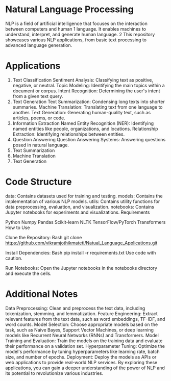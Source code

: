 # Natural Language Processing

NLP is a field of artificial intelligence that focuses on the interaction between computers and human 1  language. It enables machines to understand, interpret, and generate human language. 2 This repository showcases various NLP applications, from basic text processing to advanced language generation.   

# Applications

1. Text Classification
Sentiment Analysis: Classifying text as positive, negative, or neutral.
Topic Modeling: Identifying the main topics within a document or corpus.
Intent Recognition: Determining the user's intent from a given text query.
2. Text Generation
Text Summarization: Condensing long texts into shorter summaries.
Machine Translation: Translating text from one language to another.
Text Generation: Generating human-quality text, such as articles, poems, or code.
3. Information Extraction
Named Entity Recognition (NER): Identifying named entities like people, organizations, and locations.
Relationship Extraction: Identifying relationships between entities.
4. Question Answering
Question Answering Systems: Answering questions posed in natural language.
5. Text Summarization
6. Machine Translation
7. Text Generation

# Code Structure
data: Contains datasets used for training and testing.
models: Contains the implementation of various NLP models.
utils: Contains utility functions for data preprocessing, evaluation, and visualization.
notebooks: Contains Jupyter notebooks for experiments and visualizations.
Requirements

Python
Numpy
Pandas
Scikit-learn
NLTK
TensorFlow/PyTorch
Transformers
How to Use

Clone the Repository:
Bash
git clone https://github.com/vikramjothikmateti/Natual_Language_Applications.git

Install Dependencies:
Bash
pip install -r requirements.txt
Use code with caution.

Run Notebooks: Open the Jupyter notebooks in the notebooks directory and execute the cells.

# Additional Notes
Data Preprocessing: Clean and preprocess the text data, including tokenization, stemming, and lemmatization.
Feature Engineering: Extract relevant features from the text data, such as word embeddings, TF-IDF, and word counts.
Model Selection: Choose appropriate models based on the task, such as Naive Bayes, Support Vector Machines, or deep learning models like Recurrent Neural Networks (RNNs) and Transformers.
Model Training and Evaluation: Train the models on the training data and evaluate their performance on a validation set.
Hyperparameter Tuning: Optimize the model's performance by tuning hyperparameters like learning rate, batch size, and number of epochs.
Deployment: Deploy the models as APIs or web applications to provide real-world NLP services.
By exploring these applications, you can gain a deeper understanding of the power of NLP and its potential to revolutionize various industries.
